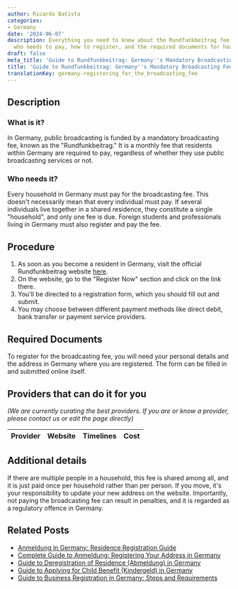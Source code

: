 ```yaml
---
author: Ricardo Batista
categories:
- Germany
date: '2024-06-07'
description: Everything you need to know about the Rundfunkbeitrag fee in Germany,
  who needs to pay, how to register, and the required documents for hassle-free payment.
draft: false
meta_title: 'Guide to Rundfunkbeitrag: Germany''s Mandatory Broadcasting Fee'
title: 'Guide to Rundfunkbeitrag: Germany''s Mandatory Broadcasting Fee'
translationKey: germany-registering_for_the_broadcasting_fee
---
```


## Description
### What is it?
In Germany, public broadcasting is funded by a mandatory broadcasting fee, known as the "Rundfunkbeitrag." It is a monthly fee that residents within Germany are required to pay, regardless of whether they use public broadcasting services or not.

### Who needs it?
Every household in Germany must pay for the broadcasting fee. This doesn't necessarily mean that every individual must pay. If several individuals live together in a shared residence, they constitute a single "household", and only one fee is due. Foreign students and professionals living in Germany must also register and pay the fee.

## Procedure
1. As soon as you become a resident in Germany, visit the official Rundfunkbeitrag website [here](https://www.rundfunkbeitrag.de/welcome/englisch/index_ger.html).
2. On the website, go to the "Register Now" section and click on the link there.
3. You'll be directed to a registration form, which you should fill out and submit.
4. You may choose between different payment methods like direct debit, bank transfer or payment service providers. 

## Required Documents
To register for the broadcasting fee, you will need your personal details and the address in Germany where you are registered. The form can be filled in and submitted online itself.

## Providers that can do it for you

_(We are currently curating the best providers. If you are or know a provider, please contact us or edit the page directly)_

| Provider        |     Website     |     Timelines    |       Cost      |
| --------------- | --------------- |  :-------------: | :-------------: |

## Additional details
If there are multiple people in a household, this fee is shared among all, and it is just paid once per household rather than per person. If you move, it's your responsibility to update your new address on the website. Importantly, not paying the broadcasting fee can result in penalties, and it is regarded as a regulatory offence in Germany.


## Related Posts

- [Anmeldung in Germany: Residence Registration Guide](https://tramitit.com/guides/germany/registration_of_residence/)
- [Complete Guide to Anmeldung: Registering Your Address in Germany](https://tramitit.com/guides/germany/change_of_address_registration/)
- [Guide to Deregistration of Residence (Abmeldung) in Germany](https://tramitit.com/guides/germany/deregistration_of_residence/)
- [Guide to Applying for Child Benefit (Kindergeld) in Germany](https://tramitit.com/guides/germany/applying_for_child_benefit/)
- [Guide to Business Registration in Germany: Steps and Requirements](https://tramitit.com/guides/germany/business_registration/)